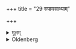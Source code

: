 +++
title = "29 सपायसाभ्याम्"

+++

<details><summary>मूलम्</summary>

सपायसाभ्याम् २९
</details>

<details><summary>Oldenberg</summary>

29. (The one or the other) together with milk-rice.
</details>
